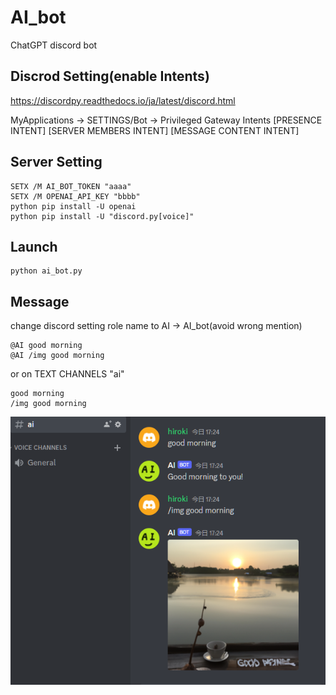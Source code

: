 # AI_bot

ChatGPT discord bot

## Discrod Setting(enable Intents)

https://discordpy.readthedocs.io/ja/latest/discord.html

MyApplications -> SETTINGS/Bot -> Privileged Gateway Intents
[PRESENCE INTENT] 
[SERVER MEMBERS INTENT]
[MESSAGE CONTENT INTENT]


## Server Setting

```
SETX /M AI_BOT_TOKEN "aaaa"
SETX /M OPENAI_API_KEY "bbbb"
python pip install -U openai
python pip install -U "discord.py[voice]"
```

## Launch

```
python ai_bot.py
```

## Message

change discord setting role name to AI -> AI_bot(avoid wrong mention)

```
@AI good morning
@AI /img good morning
```

or on TEXT CHANNELS "ai"

```
good morning
/img good morning
```

![gm.png](gm.png) 
